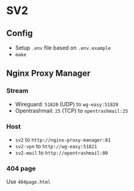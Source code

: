 # SV2

## Config

* Setup `.env` file based on `.env.example`
* `make`

## Nginx Proxy Manager

### Stream

* Wireguard: `51820` (UDP) to `wg-easy:51820`
* Opentrashmail: `25` (TCP) to `opentrashmail:25`

### Host

* `sv2` to `http://nginx-proxy-manager:81`
* `sv2-vpn` to `http://wg-easy:51821`
* `sv2-mail` to `http://opentrashmail:80`

### 404 page

Use `404page.html`